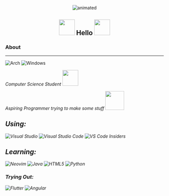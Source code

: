 <p align = "center"> 
  <img src = "https://i.pinimg.com/originals/75/8f/1c/758f1cd8cede9c3e4711306fc030f4ce.gif" alt="animated" />
</p>
<h2><p align = "center"> <img src = "https://media.tenor.com/AsSfJggfkFcAAAAM/chubby-tonton.gif" width="50"> Hello <img src = "https://media.tenor.com/AsSfJggfkFcAAAAM/chubby-tonton.gif" width="50"></p></h2>

### About
---------------------------------------------------------------------------------------------------------------------------------------------------------------------------------
![Arch](https://img.shields.io/badge/Arch%20Linux-1793D1?logo=arch-linux&logoColor=fff&style=for-the-badge)
![Windows](https://img.shields.io/badge/Windows-0078D6?style=for-the-badge&logo=windows&logoColor=white)

<p><em>Computer Science Student <img src="https://media.tenor.com/P5DB2iGAecsAAAAj/peach-cat.gif" width="50">
</em></p>
<p><em>Aspiring Programmer trying to make some stuff <img src = "https://thumbs.gfycat.com/MerryAgedArcticduck-size_restricted.gif" width = "60"</em></p>

## Using:

![Visual Studio](https://img.shields.io/badge/Visual%20Studio-5C2D91.svg?style=for-the-badge&logo=visual-studio&logoColor=white)
![Visual Studio Code](https://img.shields.io/badge/Visual%20Studio%20Code-0078d7.svg?style=for-the-badge&logo=visual-studio-code&logoColor=white)
![VS Code Insiders](https://img.shields.io/badge/VS%20Code%20Insiders-35b393.svg?style=for-the-badge&logo=visual-studio-code&logoColor=white)


## Learning:

![Neovim](https://img.shields.io/badge/NeoVim-%2357A143.svg?&style=for-the-badge&logo=neovim&logoColor=white)
![Java](https://img.shields.io/badge/java-%23ED8B00.svg?style=for-the-badge&logo=java&logoColor=white)
![HTML5](https://img.shields.io/badge/html5-%23E34F26.svg?style=for-the-badge&logo=html5&logoColor=white)
![Python](https://img.shields.io/badge/python-3670A0?style=for-the-badge&logo=python&logoColor=ffdd54)
### Trying Out:
![Flutter](https://img.shields.io/badge/Flutter-%2302569B.svg?style=for-the-badge&logo=Flutter&logoColor=white)
![Angular](https://img.shields.io/badge/angular-%23DD0031.svg?style=for-the-badge&logo=angular&logoColor=white)
